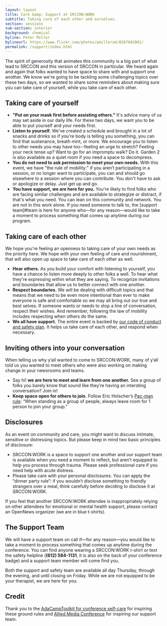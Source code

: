 ```yaml
---
layout: layout
title: Care &amp; Support at SRCCON:WORK
subtitle: Taking care of each other and ourselves.
section: sessions
sub-section: interior
background: chemical
byline: Peter Miller
bylineurl: https://www.flickr.com/photos/pmillera4/8267602001/
permalink: /support/index.html
---
```




The spirit of generosity that animates this community is a big part of what lead to SRCCON and this version of SRCCON in particular. We heard again and again that folks wanted to have space to share with and support one another. We know we're going to be tackling some challenging topics over these two days, so we wanted to share some reminders about making sure you can take care of yourself, while you take care of each other.

## Taking care of yourself
* **"Put on your mask first before assisting others."** It's advice many of us may set aside in our daily life. For these two days, we want you to be able to put yourself and your needs first.
* **Listen to yourself.** We've created a schedule and brought in a lot of snacks and drinks so if you're body is telling you something, you can find that sustenance, breath mint, or more. We encourage you to listen to other needs you may have too--feeling an urge to stretch? Feeling your neck tense up? Want to go for an impromptu walk? Do it. Garden 2 is also available as a quiet room if you need a space to decompress.
* **You do not need to ask permission to meet your own needs.** With this event, we have "the rule of mobility:" if you aren’t participating in a session, or no longer want to participate, you can and should go elsewhere to a session where you can contribute. You don't have to ask or apologize or delay. Just get up and go.
* **You have support, we are here for you.** You're likely to find folks who are facing similar challenges and are available to strategize or distract, if that's what you need. You can lean on this community and network. You are not in this work alone. If you need someone to talk to, the [support team]#team is here for anyone who—for any reason—would like to take a moment to process something that comes up anytime during our program.

## Taking care of each other
We hope you're feeling an openness to taking care of your own needs as the priority here. We hope with your own feeling of care and nourishment, that will also open up space to take care of each other as well.

* **Hear others.** As you build your comfort with listening to yourself, you have a chance to listen more deeply to other folks a well. To hear what they're expressing within what they are saying. To recognize invitations and boundaries that allow us to better connect with one another.
* **Respect boundaries.** We will be dealing with difficult topics and that means that we need to be even more intentional than ever to make everyone is safe and comfortable so we may all bring out our true and best selves. If someone wants or needs to stop a line of conversation, respect their wishes. And remember, following the law of mobility includes respecting when others do the same.
* **We all have support.** The entire event is backed by [our code of conduct and safety plan](/conduct). It helps us take care of each other, and respond when necessary.

## Inviting others into your conversation

When telling us why y’all wanted to come to SRCCON:WORK, many of y’all told us you wanted to meet others who were also working on making change in your newsrooms and teams. 

* Say hi! **we are here to meet and learn from one another.** See a group of folks you barely know that sound like they’re having an intersting conversation? Join in!
* **Keep space open for others to join.** Follow Eric Holscher’s [Pac-man rule](http://ericholscher.com/blog/2017/aug/2/pacman-rule-conferences/): “When standing as a group of people, always leave room for 1 person to join your group.” 

## Disclosures

As an event on community and care, you might want to discuss intimate, sensitive or distressing topics. But please keep in mind two basic principles of disclosure:
    
* SRCCON:WORK is a space to support one another and our support team is available when you need a moment to reflect, but aren’t equipped to help you process through trauma. Please seek professional care if you need help with acute distress.
* Please take care with your personal disclosures. You can apply the “dinner party rule”: if you wouldn’t disclose something to friendly strangers over a meal, think carefully before deciding to disclose it at SRCCON:WORK.

If you feel that another SRCCON:WORK attendee is inappropriately relying on other attendees for emotional or mental health support, please contact an OpenNews organizer (we are in blue t-shirts).


<span id="team"></span>
## The Support Team

We will have a support team on call if—for any reason—you would like to take a moment to process something that comes up anytime during the conference. You can find anyone wearing a SRCCON:WORK t-shirt or text the safety helpline (<b>(612) 584-1131</b>, it is also on the back of your conference badge) and a support team member will come find you.

Both the support and safety team are available all day Thursday, through the evening, and until closing on Friday. While we are not equipped to be your therapist, we are here for you.

## Credit
Thank you to the [AdaCampToolkit for conference self-care](https://adacamp.org/adacamp-toolkit/self-care/) for inspiring these ground rules and [Allied Media Conference](https://www.alliedmedia.org/amc) for inspiring our support team.